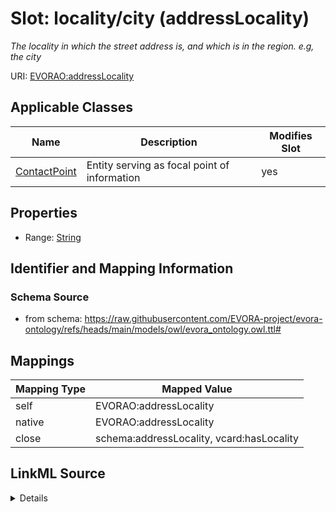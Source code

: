 

# Slot: locality/city (addressLocality)


_The locality in which the street address is, and which is in the region. e.g, the city_





URI: [EVORAO:addressLocality](https://raw.githubusercontent.com/EVORA-project/evora-ontology/refs/heads/main/models/owl/evora_ontology.owl.ttl#addressLocality)



<!-- no inheritance hierarchy -->





## Applicable Classes

| Name | Description | Modifies Slot |
| --- | --- | --- |
| [ContactPoint](ContactPoint.md) | Entity serving as focal point of information |  yes  |







## Properties

* Range: [String](String.md)





## Identifier and Mapping Information







### Schema Source


* from schema: https://raw.githubusercontent.com/EVORA-project/evora-ontology/refs/heads/main/models/owl/evora_ontology.owl.ttl#




## Mappings

| Mapping Type | Mapped Value |
| ---  | ---  |
| self | EVORAO:addressLocality |
| native | EVORAO:addressLocality |
| close | schema:addressLocality, vcard:hasLocality |




## LinkML Source

<details>
```yaml
name: addressLocality
description: The locality in which the street address is, and which is in the region.
  e.g, the city
title: locality/city
from_schema: https://raw.githubusercontent.com/EVORA-project/evora-ontology/refs/heads/main/models/owl/evora_ontology.owl.ttl#
close_mappings:
- schema:addressLocality
- vcard:hasLocality
rank: 1000
alias: addressLocality
domain_of:
- ContactPoint
range: string
required: false
multivalued: false

```
</details>